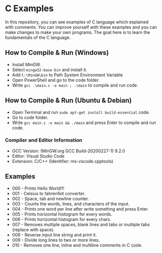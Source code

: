 # C Examples
In this repository, you can see examples of C language which explained with comments. You can improve yourself with these examples and you can make changes to make your own programs. The goal here is to learn the fundamentals of the C language.

## How to Compile & Run (Windows)
- Install MinGW.
- Select `mingw32-base-bin` and install it.
- Add `C:\MinGW\bin` to Path System Environment Variable
- Open PowerShell and go to the code folder.
- Write `gcc .\main.c -o main ; .\main` to compile and run code.

## How to Compile & Run (Ubuntu & Debian)
- Open Terminal and run `sudo apt-get install build-essential` code.
- Go to code folder.
- Write `gcc main.c -o main && ./main` and press Enter to compile and run code.

### Compiler and Editor Information
- GCC Version: (MinGW.org GCC Build-20200227-1) 9.2.0
- Editor: Visual Studio Code
- Extension: C/C++ (Identifier: ms-vscode.cpptools)

## Examples
- 000 - Prints Hello World!!!
- 001 - Celsius to fahrenfeit converter.
- 002 - Space, tab and newline counter.
- 003 - Counts the words, lines, and characters of the input.
- 004 - Prints one word per line after write somethng and press Enter.
- 005 - Prints horizontal histogram for every words.
- 006 - Prints horizontal histogram for every chars.
- 007 - Removes multiple spaces, blank lines and tabs or multiple tabs (replace with space).
- 008 - Reverse input line string and print it.
- 009 - Divide long lines to two or more lines.
- 010 - Removes one line, inline and multiline comments in C code.
